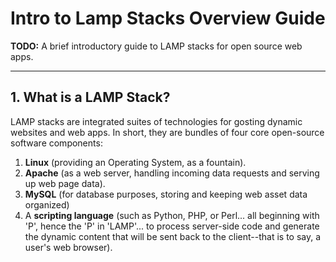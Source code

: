 # Intro to Lamp Stacks Overview Guide

**TODO:** A brief introductory guide to LAMP stacks for open source web apps.

<hr />

## 1. What is a LAMP Stack?

LAMP stacks are integrated suites of technologies for gosting dynamic websites and web apps. In short, they are bundles of four core open-source software components:

1) **Linux** (providing an Operating System, as a fountain).
2) **Apache** (as a web server, handling incoming data requests and serving up web page data).
3) **MySQL** (for database purposes, storing and keeping web asset data organized)
4) A **scripting language** (such as Python, PHP, or Perl... all beginning with 'P', hence the 'P' in 'LAMP'... to process server-side code and generate the dynamic content that will be sent back to the client--that is to say, a user's web browser).
